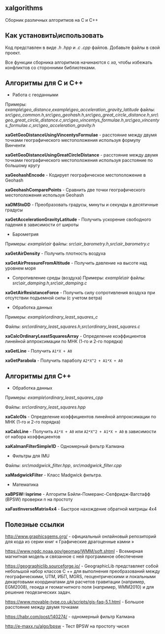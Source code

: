 ## xalgorithms
Сборник различных алгоритмов на C и C++

## Как установить\использовать
Код представлен в виде *.h .hpp* и *.c .cpp* файлов. Добавьте файлы в свой проект.

Все функции сборника алгоритмов начинаются с *xa*, чтобы избежать конфликтов со сторонними библиотеками.

## Алгоритмы для C и C++
+ Работа с геоданными

Примеры: *example\geo_distance*,*example\geo_acceleration_gravity_latitude*
файлы: *src\geo_common.h*,*src\geo_geohash.h*,*src\geo_great_circle_distance.h*,*src\geo_great_circle_distance.c*,*src\geo_vincentys_formulae.h*,*src\geo_vincentys_formulae.c*,*src\geo_acceleration_gravity.h*

**xaGetGeoDistanceUsingVincentysFormulae** - расстояние между двумя точками географического местоположения используя формулу Винченти

**xaGetGeoDistanceUsingGreatCircleDistance** - расстояние между двумя точками географического местоположения используя расстояние по большому кругу

**xaGeohashEncode** - Кодирует географическое местоположение в Geohash

**xaGeohashComparePoints** - Сравнить две точки географического местоположения используя Geohash

**xaDMStoDD** - Преобразовать градусы, минуты и секунды в десятичные градусы

**xaGetAccelerationGravityLatitude** - Получить ускорение свободного падения в зависимости от широты

+ Барометрия

Примеры: *example\air*
файлы: *src\air_barometry.h*,*src\air_barometry.c*

**xaGetAirDensity** - Получить плотность воздуха

**xaGetAirPressureFromAltitude** - Получить давление на высоте над уровнем моря

+ Сопротивление среды (воздуха)
Примеры: *example\air*
файлы: *src\air_damping.h*,*src\air_damping.c*

**xaGetAirResistanceForce** - Получить силу сопротивления воздуха при отсутствии подъемной силы (с учетом ветра)
 
+ Обработка данных

Примеры: *example\ordinary_least_squares_c*

Файлы: *src\ordinary_least_squares.h*,*src\ordinary_least_squares.c*

**xaCalcOrdinaryLeastSquaresArray** - Определение коэффициентов линейной аппроксимации по МНК (1-го и 2-го порядка)

**xaGetLine** - Получить ```A1*X + A0```

**xaGetParabola** - Получить параболу ```A2*X^2 + A1*X + A0```

## Алгоритмы для C++
+ Обработка данных

Примеры: *example\ordinary_least_squares_cpp*

Файлы: *src\ordinary_least_squares.hpp*

**xaCalcOls** - Определение коэффициентов линейной аппроксимации по МНК (1-го и 2-го порядка)

**xaCalcLine** - Получить ```A1*X + A0``` или ```A2*X^2 + A1*X + A0``` в зависимости от набора коэффициентов

**xaKalmanFilterSimple1D** - Одномерный фильтр Калмана

+ Фильтры для IMU

Файлы: *src\madgwick_filter.hpp*, *src\madgwick_filter.cpp*

**xaMadgwickFilter** - Класс Madgwick фильтра.

+ Математика

**xaBPSW::isprime** - Алгоритм Бэйли-Померанс-Селфридж-Вагстафф (BPSW) проверки n на простоту

**xaFastInverseMatrix4x4** - Быстрое нахождение обратной матрицы 4x4

## Полезные ссылки
http://www.graphicsgems.org/ - официальный онлайновый репозиторий для кода из серии книг « Графические драгоценные камни »

https://www.ngdc.noaa.gov/geomag/WMM/soft.shtml - Всемирная магнитная модель и связанное с ней программное обеспечение

https://geographiclib.sourceforge.io/ - GeographicLib представляет собой небольшой набор классов C ++ для выполнения преобразований между географическими, UTM, ИБП, MGRS, геоцентрическими и локальными декартовыми координатами для расчетов гравитации (например, EGM2008), геоида и геомагнитного поля (например, WMM2010) и для решение геодезических задач.

https://www.movable-type.co.uk/scripts/gis-faq-5.1.html - Большое расстояние между двумя точками

https://habr.com/post/140274/ - одномерный фильтр Калмана

http://e-maxx.ru/algo/bpsw - Тест BPSW на простоту чисел
